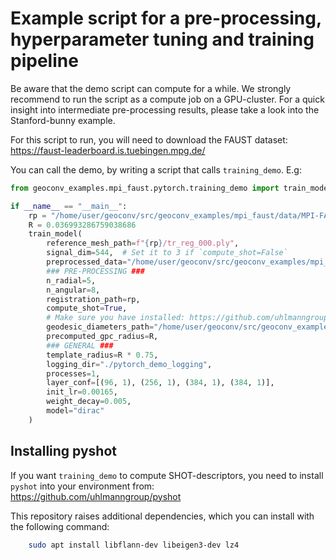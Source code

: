 # Example script for a pre-processing, hyperparameter tuning and training pipeline

Be aware that the demo script can compute for a while. We strongly recommend to run the script as a compute job
on a GPU-cluster. For a quick insight into intermediate pre-processing results, please take a look into the
Stanford-bunny example.

For this script to run, you will need to download the FAUST dataset:
https://faust-leaderboard.is.tuebingen.mpg.de/

You can call the demo, by writing a script that calls `training_demo`. E.g:

```python
from geoconv_examples.mpi_faust.pytorch.training_demo import train_model

if __name__ == "__main__":
    rp = "/home/user/geoconv/src/geoconv_examples/mpi_faust/data/MPI-FAUST/training/registrations"
    R = 0.036993286759038686
    train_model(
        reference_mesh_path=f"{rp}/tr_reg_000.ply",
        signal_dim=544,  # Set it to 3 if `compute_shot=False`
        preprocessed_data="/home/user/geoconv/src/geoconv_examples/mpi_faust/data/preprocessed_dataset_5_8",
        ### PRE-PROCESSING ###
        n_radial=5,
        n_angular=8,
        registration_path=rp,
        compute_shot=True,
        # Make sure you have installed: https://github.com/uhlmanngroup/pyshot (do not use `pip install pyshot`!)
        geodesic_diameters_path="/home/user/geoconv/src/geoconv_examples/mpi_faust/data/geodesic_diameters.npy",
        precomputed_gpc_radius=R,
        ### GENERAL ###
        template_radius=R * 0.75,
        logging_dir="./pytorch_demo_logging",
        processes=1,
        layer_conf=[(96, 1), (256, 1), (384, 1), (384, 1)],
        init_lr=0.00165,
        weight_decay=0.005,
        model="dirac"
    )
```

## Installing pyshot

If you want `training_demo` to compute SHOT-descriptors, you need to install `pyshot` into your environment from:
https://github.com/uhlmanngroup/pyshot

This repository raises additional dependencies, which you can install with the following command:
```bash
    sudo apt install libflann-dev libeigen3-dev lz4
```